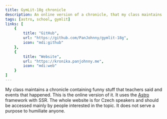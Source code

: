 ```yaml
---
title: GymLit-18g chronicle
description: An online version of a chronicle, that my class maintains
tags: [astro, school, gymlit]
links: [
    {
        title: "GitHub",
        url: "https://github.com/PanJohnny/gymlit-18g",
        icon: "mdi:github"
    },
    {
        title: "Website",
        url: "https://kronika.panjohnny.me",
        icon: "mdi:web"
    }
]
---
```

My class maintains a chronicle containing funny stuff that teachers said and events that happened. This is the online version of it. It uses the [Astro](https://astro.build) framework with SSR. The whole website is for Czech speakers and should be accessed mainly by people interested in the topic. It does not serve a purpose to humiliate anyone.